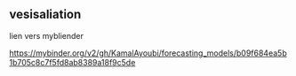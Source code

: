 


 


## vesisaliation 


lien vers mybliender

https://mybinder.org/v2/gh/KamalAyoubi/forecasting_models/b09f684ea5b1b705c8c7f5fd8ab8389a18f9c5de






